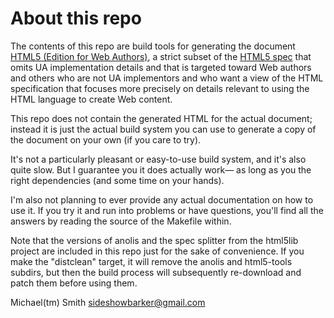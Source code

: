 # About this repo

The contents of this repo are build tools for generating the document
[HTML5 (Edition for Web Authors)](http://dev.w3.org/html5/spec-author-view/),
a strict subset of the
[HTML5 spec](http://dev.w3.org/html5/spec-author-view/)
that omits UA implementation details and that is targeted toward Web
authors and others who are not UA implementors and who want a view
of the HTML specification that focuses more precisely on details
relevant to using the HTML language to create Web content.

This repo does not contain the generated HTML for the actual
document; instead it is just the actual build system you can use
to generate a copy of the document on your own (if you care to try).

It's not a particularly pleasant or easy-to-use build system, and
it's also quite slow. But I guarantee you it does actually work—
as long as you the right dependencies (and some time on your hands).

I'm also not planning to ever provide any actual documentation on
how to use it. If you try it and run into problems or have
questions, you'll find all the answers by reading the source of
the Makefile within.

Note that the versions of anolis and the spec splitter from the
html5lib project are included in this repo just for the sake of
convenience. If you make the "distclean" target, it will remove
the anolis and html5-tools subdirs, but then the build process
will subsequently re-download and patch them before using them.

Michael(tm) Smith <sideshowbarker@gmail.com>
